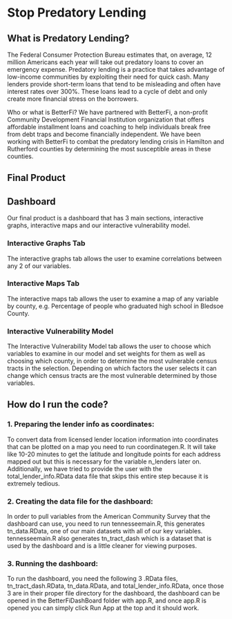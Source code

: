 # Stop Predatory Lending
## What is Predatory Lending?
The Federal Consumer Protection Bureau estimates that, on average, 12 million Americans each year will take out predatory loans to cover an emergency expense. Predatory lending is a practice that takes advantage of low-income communities by exploiting their need for quick cash. Many lenders provide short-term loans that tend to be misleading and often have interest rates over 300%. These loans lead to a cycle of debt and only create more financial stress on the borrowers. 

Who or what is BetterFi?
We have partnered with BetterFi, a non-profit Community Development Financial Institution organization that offers affordable installment loans and coaching to help individuals break free from debt traps and become financially independent. We have been working with BetterFi to combat the predatory lending crisis in Hamilton and Rutherford counties by determining the most susceptible areas in these counties. 

## Final Product
## Dashboard 
Our final product is a dashboard that has 3 main sections, interactive graphs, interactive maps and our interactive vulnerability model. 

### Interactive Graphs Tab
The interactive graphs tab allows the user to examine correlations between any 2 of our variables.

### Interactive Maps Tab
The interactive maps tab allows the user to examine a map of any variable by county, e.g. Percentage of people who graduated high school in Bledsoe County.

### Interactive Vulnerability Model
The Interactive Vulnerability Model tab allows the user to choose which variables to examine in our model and set weights for them as well as choosing which county, in order to determine the most vulnerable census tracts in the selection. Depending on which factors the user selects it can change which census tracts are the most vulnerable determined by those variables.


## How do I run the code?

### 1. Preparing the lender info as coordinates:
To convert data from licensed lender location information into coordinates that can be plotted on a map you need to run coordinategen.R. It will take like 10-20 minutes to get the latitude and longitude points for each address mapped out but this is necessary for the variable n_lenders later on. Additionally, we have tried to provide the user with the total_lender_info.RData data file that skips this entire step because it is extremely tedious.

### 2. Creating the data file for the dashboard:
In order to pull variables from the American Community Survey that the dashboard can use, you need to run tennesseemain.R, this generates tn_data.RData, one of our main datasets with all of our key variables. tennesseemain.R also generates tn_tract_dash which is a dataset that is used by the dashboard and is a little cleaner for viewing purposes.

### 3. Running the dashboard:
To run the dashboard, you need the following 3 .RData files, tn_tract_dash.RData, tn_data.RData, and total_lender_info.RData, once those 3 are in their proper file directory for the dashboard, the dashboard can be opened in the BetterFiDashBoard folder with app.R, and once app.R is opened you can simply click Run App at the top and it should work.
